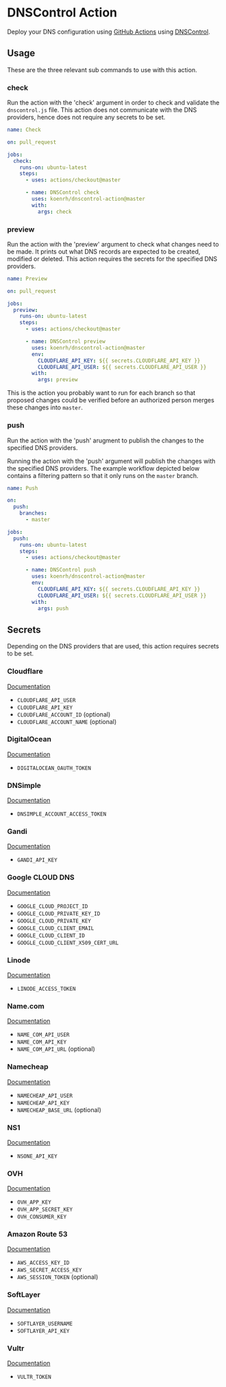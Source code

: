 # DNSControl Action

Deploy your DNS configuration using [GitHub Actions](https://github.com/actions)
using [DNSControl](https://github.com/StackExchange/dnscontrol/).

## Usage

These are the three relevant sub commands to use with this action.

### check

Run the action with the 'check' argument in order to check and validate the `dnscontrol.js`
file. This action does not communicate with the DNS providers, hence does not require
any secrets to be set.

```yaml
name: Check

on: pull_request

jobs:
  check:
    runs-on: ubuntu-latest
    steps:
      - uses: actions/checkout@master

      - name: DNSControl check
        uses: koenrh/dnscontrol-action@master
        with:
          args: check
```

### preview

Run the action with the 'preview' argument to check what changes need to be made.
It prints out what DNS records are expected to be created, modified or deleted.
This action requires the secrets for the specified DNS providers.

```yaml
name: Preview

on: pull_request

jobs:
  preview:
    runs-on: ubuntu-latest
    steps:
      - uses: actions/checkout@master

      - name: DNSControl preview
        uses: koenrh/dnscontrol-action@master
        env:
          CLOUDFLARE_API_KEY: ${{ secrets.CLOUDFLARE_API_KEY }}
          CLOUDFLARE_API_USER: ${{ secrets.CLOUDFLARE_API_USER }}
        with:
          args: preview
```

This is the action you probably want to run for each branch so that proposed changes
could be verified before an authorized person merges these changes into `master`.

### push

Run the action with the 'push' arugment to publish the changes to the specified
DNS providers.

Running the action with the 'push' argument will publish the changes with the
specified DNS providers. The example workflow depicted below contains a filtering
pattern so that it only runs on the `master` branch.

```yaml
name: Push

on:
  push:
    branches:
      - master

jobs:
  push:
    runs-on: ubuntu-latest
    steps:
      - uses: actions/checkout@master

      - name: DNSControl push
        uses: koenrh/dnscontrol-action@master
        env:
          CLOUDFLARE_API_KEY: ${{ secrets.CLOUDFLARE_API_KEY }}
          CLOUDFLARE_API_USER: ${{ secrets.CLOUDFLARE_API_USER }}
        with:
          args: push
```

## Secrets

Depending on the DNS providers that are used, this action requires secrets to be
set.

### Cloudflare

[Documentation](https://stackexchange.github.io/dnscontrol/providers/cloudflare)

- `CLOUDFLARE_API_USER`
- `CLOUDFLARE_API_KEY`
- `CLOUDFLARE_ACCOUNT_ID` (optional)
- `CLOUDFLARE_ACCOUNT_NAME` (optional)

### DigitalOcean

[Documentation](https://stackexchange.github.io/dnscontrol/providers/digitalocean)

- `DIGITALOCEAN_OAUTH_TOKEN`

### DNSimple

[Documentation](https://stackexchange.github.io/dnscontrol/providers/dnsimple)

- `DNSIMPLE_ACCOUNT_ACCESS_TOKEN`

### Gandi

[Documentation](https://stackexchange.github.io/dnscontrol/providers/gandi)

- `GANDI_API_KEY`

### Google CLOUD DNS

[Documentation](https://stackexchange.github.io/dnscontrol/providers/gcloud)

- `GOOGLE_CLOUD_PROJECT_ID`
- `GOOGLE_CLOUD_PRIVATE_KEY_ID`
- `GOOGLE_CLOUD_PRIVATE_KEY`
- `GOOGLE_CLOUD_CLIENT_EMAIL`
- `GOOGLE_CLOUD_CLIENT_ID`
- `GOOGLE_CLOUD_CLIENT_X509_CERT_URL`

### Linode

[Documentation](https://stackexchange.github.io/dnscontrol/providers/linode)

- `LINODE_ACCESS_TOKEN`

### Name.com

[Documentation](https://stackexchange.github.io/dnscontrol/providers/name.com)

- `NAME_COM_API_USER`
- `NAME_COM_API_KEY`
- `NAME_COM_API_URL` (optional)

### Namecheap

[Documentation](https://stackexchange.github.io/dnscontrol/providers/namecheap)

- `NAMECHEAP_API_USER`
- `NAMECHEAP_API_KEY`
- `NAMECHEAP_BASE_URL` (optional)

### NS1

[Documentation](https://stackexchange.github.io/dnscontrol/providers/ns1)

- `NSONE_API_KEY`

### OVH

[Documentation](https://stackexchange.github.io/dnscontrol/providers/ovh)

- `OVH_APP_KEY`
- `OVH_APP_SECRET_KEY`
- `OVH_CONSUMER_KEY`

### Amazon Route 53

[Documentation](https://stackexchange.github.io/dnscontrol/providers/route53)

- `AWS_ACCESS_KEY_ID`
- `AWS_SECRET_ACCESS_KEY`
- `AWS_SESSION_TOKEN` (optional)

### SoftLayer

[Documentation](https://stackexchange.github.io/dnscontrol/providers/softlayer)

- `SOFTLAYER_USERNAME`
- `SOFTLAYER_API_KEY`

### Vultr

[Documentation](https://stackexchange.github.io/dnscontrol/providers/vultr)

- `VULTR_TOKEN`
